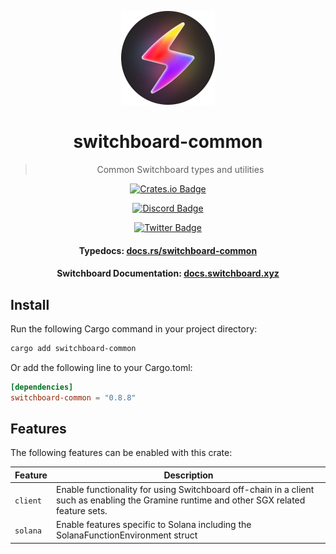 <div align="center">

![Switchboard Logo](https://github.com/switchboard-xyz/switchboard/raw/main/website/static/img/icons/switchboard/avatar.png)

# switchboard-common

> Common Switchboard types and utilities

[![Crates.io Badge](https://img.shields.io/crates/v/switchboard-common?label=switchboard-common&logo=rust)](https://crates.io/crates/switchboard-common)

[![Discord Badge](https://img.shields.io/discord/841525135311634443?color=blueviolet&logo=discord&logoColor=white)](https://discord.gg/switchboardxyz)

[![Twitter Badge](https://img.shields.io/twitter/follow/switchboardxyz?label=Follow+Switchboard)](https://twitter.com/switchboardxyz)

  <h4>
    <strong>Typedocs: </strong><a href="https://docs.rs/switchboard-common">docs.rs/switchboard-common</a>
  </h4>
  <h4>
    <strong>Switchboard Documentation: </strong><a href="https://docs.switchboard.xyz">docs.switchboard.xyz</a>
  </h4>
</div>

## Install

Run the following Cargo command in your project directory:

```bash
cargo add switchboard-common
```

Or add the following line to your Cargo.toml:

```toml
[dependencies]
switchboard-common = "0.8.8"
```

## Features

The following features can be enabled with this crate:

| Feature  | Description                                                                                                                               |
| -------- | ----------------------------------------------------------------------------------------------------------------------------------------- |
| `client` | Enable functionality for using Switchboard off-chain in a client such as enabling the Gramine runtime and other SGX related feature sets. |
| `solana` | Enable features specific to Solana including the SolanaFunctionEnvironment struct                                                         |
